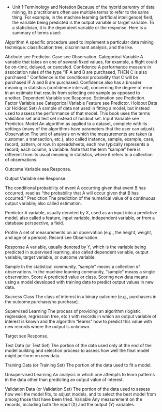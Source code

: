 * Unit 1:Terminology and Notation
Because of the hybrid parentry of data mining, its practitioners often
use multiple terms to refer to the same thing. For example, in the
machine learning (artificial intelligence) field, the variable being
predicted is the output variable or target variable. To a statistician, it is
the dependent variable or the response. Here is a summary of terms
used:

Algorithm A specific procedure used to implement a particular
data mining technique: classification tree, discriminant analysis,
and the like.

Attribute see Predictor.
Case see Observation.
Categorical Variable A variable that takes on one of several
fixed values, for example, a flight could be on-time, delayed, or
canceled.
Confidence A performance measure in association rules of the
type “IF A and B are purchased, THEN C is also purchased.”
Confidence is the conditional probability that C will be purchased
IF A and B are purchased.
Confidence also has a broader meaning in statistics (confidence
interval), concerning the degree of error in an estimate that
results from selecting one sample as opposed to another.
Dependent Variable see Response.
Estimation see Prediction.
Factor Variable see Categorical Variable
Feature see Predictor.
Holdout Data (or Holdout Set) A sample of data not used in
fitting a model, but instead used to assess the performance of that
model. This book uses the terms validation set and test set
instead of holdout set.
Input Variable see Predictor.
Model An algorithm as applied to a dataset, complete with its
settings (many of the algorithms have parameters that the user
can adjust).
Observation The unit of analysis on which the measurements
are taken (a customer, a transaction, etc.), also called instance,
sample, example, case, record, pattern, or row. In spreadsheets,
each row typically represents a record; each column, a variable.
Note that the term “sample” here is different from its usual
meaning in statistics, where it refers to a collection of
observations.

Outcome Variable see Response.

Output Variable see Response.

The conditional probability of event A occurring given
that event B has occurred, read as “the probability that A will
occur given that B has occurred.”
Prediction The prediction of the numerical value of a
continuous output variable; also called estimation.

Predictor A variable, usually denoted by X, used as an input into
a predictive model, also called a feature, input variable,
independent variable, or from a database perspective, a field.

Profile A set of measurements on an observation (e.g., the
height, weight, and age of a person).
Record see Observation.

Response A variable, usually denoted by Y, which is the variable
being predicted in supervised learning, also called dependent
variable, output variable, target variable, or outcome variable.

Sample In the statistical community, “sample” means a
collection of observations. In the machine learning community,
“sample” means a single observation.
Score A predicted value or class. Scoring new data means using
a model developed with training data to predict output values in
new data.

Success Class The class of interest in a binary outcome (e.g.,
purchasers in the outcome purchase/no purchase).

Supervised Learning The process of providing an algorithm
(logistic regression, regression tree, etc.) with records in which an
output variable of interest is known and the algorithm “learns”
how to predict this value with new records where the output is
unknown.

Target see Response.

Test Data (or Test Set) The portion of the data used only at the
end of the model building and selection process to assess how well
the final model might perform on new data.

Training Data (or Training Set) The portion of the data used
to fit a model.

Unsupervised Learning An analysis in which one attempts to
learn patterns in the data other than predicting an output value of
interest.

Validation Data (or Validation Set) The portion of the data
used to assess how well the model fits, to adjust models, and to
select the best model from among those that have been tried.
Variable Any measurement on the records, including both the
input (X) and the output (Y) variables.
